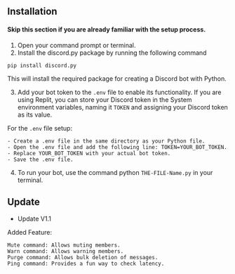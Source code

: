 ## Installation 
#### Skip this section if you are already familiar with the setup process.

1. Open your command prompt or terminal.
2. Install the discord.py package by running the following command
```
pip install discord.py
```
This will install the required package for creating a Discord bot with Python.

3. Add your bot token to the `.env` file to enable its functionality. If you are using Replit, you can store your Discord token in the System environment variables, naming it `TOKEN` and assigning your Discord token as its value.

For the `.env` file setup:
```
- Create a .env file in the same directory as your Python file.
- Open the .env file and add the following line: TOKEN=YOUR_BOT_TOKEN.
- Replace YOUR_BOT_TOKEN with your actual bot token.
- Save the .env file.
```
4. To run your bot, use the command python `THE-FILE-Name.py` in your terminal.

## Update
- Update V1.1

Added Feature: 
```
Mute command: Allows muting members.
Warn command: Allows warning members.
Purge command: Allows bulk deletion of messages.
Ping command: Provides a fun way to check latency.
```

